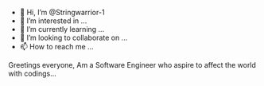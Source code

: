 - 👋 Hi, I’m @Stringwarrior-1
- 👀 I’m interested in ...
- 🌱 I’m currently learning ...
- 💞️ I’m looking to collaborate on ...
- 📫 How to reach me ...

<!---
Stringwarrior-1/Stringwarrior-1 is a ✨ special ✨ repository because its `README.md` (this file) appears on your GitHub profile.
You can click the Preview link to take a look at your changes.
--->
Greetings everyone, Am a Software Engineer who aspire to affect the world with codings...
